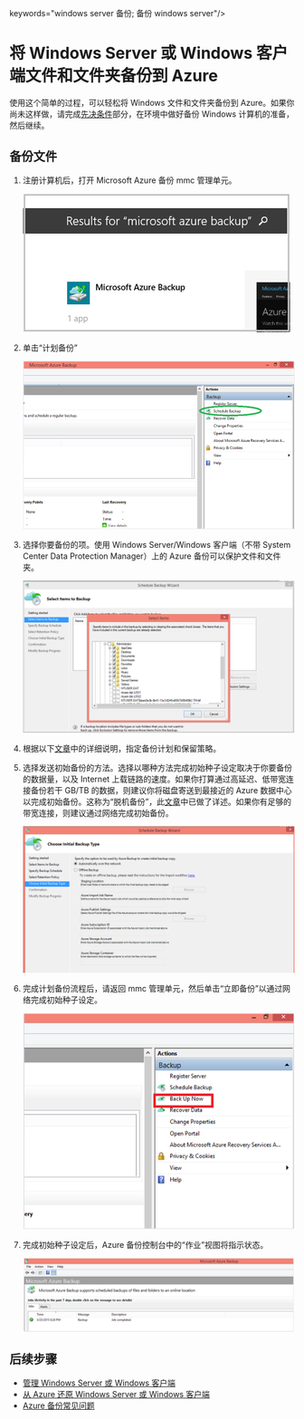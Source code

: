 <properties
   pageTitle="将 Windows Server 或 Windows 客户端文件和文件夹备份到 Azure | Microsoft Azure"
   description="使用这个简单的过程将 Windows Server 或 Windows 客户端备份到 Azure。只需执行几个简单的步骤，就能将 Windows 文件和文件夹备份到云中。"
   services="backup"
   documentationCenter=""
   authors="aashishr"
   manager="jwhit"
   editor=""/> keywords="windows server 备份; 备份 windows server"/>

<tags
   ms.service="backup"
   ms.date="11/17/2015"
   wacn.date="04/12/2016"/>

# 将 Windows Server 或 Windows 客户端文件和文件夹备份到 Azure
使用这个简单的过程，可以轻松将 Windows 文件和文件夹备份到 Azure。如果你尚未这样做，请完成[先决条件](/documentation/articles/backup-configure-vault#before-you-start)部分，在环境中做好备份 Windows 计算机的准备，然后继续。

## 备份文件
1. 注册计算机后，打开 Microsoft Azure 备份 mmc 管理单元。

    ![搜索结果](./media/backup-azure-backup-windows-server/result.png)

2. 单击“计划备份”

    ![计划 Windows Server 备份](./media/backup-azure-backup-windows-server/schedulebackup.png)

3. 选择你要备份的项。使用 Windows Server/Windows 客户端（不带 System Center Data Protection Manager）上的 Azure 备份可以保护文件和文件夹。

    ![Windows Server 备份项](./media/backup-azure-backup-windows-server/items.png)

4. 根据以下[文章](/documentation/articles/backup-azure-backup-cloud-as-tape)中的详细说明，指定备份计划和保留策略。

5. 选择发送初始备份的方法。选择以哪种方法完成初始种子设定取决于你要备份的数据量，以及 Internet 上载链路的速度。如果你打算通过高延迟、低带宽连接备份若干 GB/TB 的数据，则建议你将磁盘寄送到最接近的 Azure 数据中心以完成初始备份。这称为“脱机备份”，此[文章](/documentation/articles/backup-azure-backup-import-export)中已做了详述。如果你有足够的带宽连接，则建议通过网络完成初始备份。

    ![初始 Windows Server 备份](./media/backup-azure-backup-windows-server/initialbackup.png)

6. 完成计划备份流程后，请返回 mmc 管理单元，然后单击“立即备份”以通过网络完成初始种子设定。

    ![立即备份 Windows Server](./media/backup-azure-backup-windows-server/backupnow.png)

7. 完成初始种子设定后，Azure 备份控制台中的“作业”视图将指示状态。

    ![IR 完成](./media/backup-azure-backup-windows-server/ircomplete.png)

## 后续步骤
- [管理 Windows Server 或 Windows 客户端](/documentation/articles/backup-azure-manage-windows-server)
- [从 Azure 还原 Windows Server 或 Windows 客户端](/documentation/articles/backup-azure-restore-windows-server)
- [Azure 备份常见问题](/documentation/articles/backup-azure-backup-faq)

<!---HONumber=Mooncake_0104_2016-->